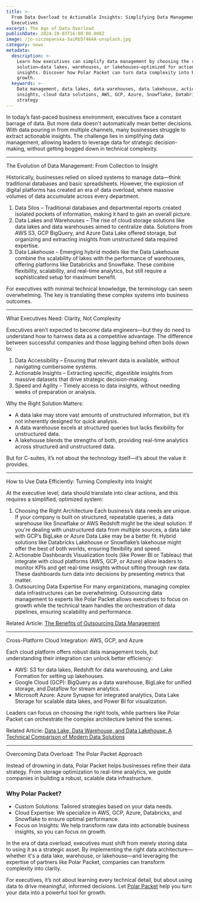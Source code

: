 ```yaml
---
title: >-
  From Data Overload to Actionable Insights: Simplifying Data Management for
  Executives
excerpt: The Age of Data Overload
publishDate: 2024-10-03T16:00:00.000Z
image: /jo-szczepanska-5aiRb5f464A-unsplash.jpg
category: news
metadata:
  description: >-
    Learn how executives can simplify data management by choosing the right
    solution—data lakes, warehouses, or lakehouses—optimized for actionable
    insights. Discover how Polar Packet can turn data complexity into business
    growth.
  keywords: >-
    Data management, data lakes, data warehouses, data lakehouse, actionable
    insights, cloud data solutions, AWS, GCP, Azure, Snowflake, Databricks, data
    strategy
---
```


In today’s fast-paced business environment, executives face a constant barrage of data. But more data doesn't automatically mean better decisions. With data pouring in from multiple channels, many businesses struggle to extract actionable insights. The challenge lies in simplifying data management, allowing leaders to leverage data for strategic decision-making, without getting bogged down in technical complexity.

***

The Evolution of Data Management: From Collection to Insight

Historically, businesses relied on siloed systems to manage data—think traditional databases and basic spreadsheets. However, the explosion of digital platforms has created an era of data overload, where massive volumes of data accumulate across every department.

1. Data Silos – Traditional databases and departmental reports created isolated pockets of information, making it hard to gain an overall picture.
2. Data Lakes and Warehouses – The rise of cloud storage solutions like data lakes and data warehouses aimed to centralize data. Solutions from AWS S3, GCP BigQuery, and Azure Data Lake offered storage, but organizing and extracting insights from unstructured data required expertise.
3. Data Lakehouse – Emerging hybrid models like the Data Lakehouse combine the scalability of lakes with the performance of warehouses, offering platforms like Databricks and Snowflake. These combine flexibility, scalability, and real-time analytics, but still require a sophisticated setup for maximum benefit.

For executives with minimal technical knowledge, the terminology can seem overwhelming. The key is translating these complex systems into business outcomes.

***

What Executives Need: Clarity, Not Complexity

Executives aren’t expected to become data engineers—but they do need to understand how to harness data as a competitive advantage. The difference between successful companies and those lagging behind often boils down to:

1. Data Accessibility – Ensuring that relevant data is available, without navigating cumbersome systems.
2. Actionable Insights – Extracting specific, digestible insights from massive datasets that drive strategic decision-making.
3. Speed and Agility – Timely access to data insights, without needing weeks of preparation or analysis.

Why the Right Solution Matters:

* A data lake may store vast amounts of unstructured information, but it’s not inherently designed for quick analysis.
* A data warehouse excels at structured queries but lacks flexibility for unstructured data.
* A lakehouse blends the strengths of both, providing real-time analytics across structured and unstructured data.

But for C-suites, it’s not about the technology itself—it’s about the value it provides.

***

How to Use Data Efficiently: Turning Complexity into Insight

At the executive level, data should translate into clear actions, and this requires a simplified, optimized system:

1. Choosing the Right Architecture
   Each business’s data needs are unique. If your company is built on structured, repeatable queries, a data warehouse like Snowflake or AWS Redshift might be the ideal solution. If you're dealing with unstructured data from multiple sources, a data lake with GCP’s BigLake or Azure Data Lake may be a better fit. Hybrid solutions like Databricks Lakehouse or Snowflake’s lakehouse might offer the best of both worlds, ensuring flexibility and speed.
2. Actionable Dashboards
   Visualization tools (like Power BI or Tableau) that integrate with cloud platforms (AWS, GCP, or Azure) allow leaders to monitor KPIs and get real-time insights without sifting through raw data. These dashboards turn data into decisions by presenting metrics that matter.
3. Outsourcing Data Expertise
   For many organizations, managing complex data infrastructures can be overwhelming. Outsourcing data management to experts like Polar Packet allows executives to focus on growth while the technical team handles the orchestration of data pipelines, ensuring scalability and performance.

Related Article: [The Benefits of Outsourcing Data Management](https://polarpacket.com/the-benefits-of-outsourcing-data-management)

***

Cross-Platform Cloud Integration: AWS, GCP, and Azure

Each cloud platform offers robust data management tools, but understanding their integration can unlock better efficiency:

* AWS: S3 for data lakes, Redshift for data warehousing, and Lake Formation for setting up lakehouses.
* Google Cloud (GCP): BigQuery as a data warehouse, BigLake for unified storage, and Dataflow for stream analytics.
* Microsoft Azure: Azure Synapse for integrated analytics, Data Lake Storage for scalable data lakes, and Power BI for visualization.

Leaders can focus on choosing the right tools, while partners like Polar Packet can orchestrate the complex architecture behind the scenes.

Related Article: [Data Lake, Data Warehouse, and Data Lakehouse: A Technical Comparison of Modern Data Solutions](https://polarpacket.com/data-lake-data-warehouse-and-data-lakehouse-a-technical-comparison-of-modern-data-solutions)

***

Overcoming Data Overload: The Polar Packet Approach

Instead of drowning in data, Polar Packet helps businesses refine their data strategy. From storage optimization to real-time analytics, we guide companies in building a robust, scalable data infrastructure.

### Why Polar Packet?

* Custom Solutions: Tailored strategies based on your data needs.
* Cloud Expertise: We specialize in AWS, GCP, Azure, Databricks, and Snowflake to ensure optimal performance.
* Focus on Insights: We help transform raw data into actionable business insights, so you can focus on growth.

In the era of data overload, executives must shift from merely storing data to using it as a strategic asset. By implementing the right data architecture—whether it's a data lake, warehouse, or lakehouse—and leveraging the expertise of partners like Polar Packet, companies can transform complexity into clarity.

For executives, it’s not about learning every technical detail, but about using data to drive meaningful, informed decisions. Let [Polar Packet](https://polarpacket.com) help you turn your data into a powerful tool for growth.
